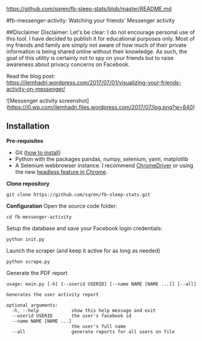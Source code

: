 https://github.com/sqren/fb-sleep-stats/blob/master/README.md

#fb-messenger-activity: Watching your friends' Messenger activity

##Disclaimer
Disclaimer: Let's be clear: I do not encourage personal use of this tool. I have decided to publish it for educational purposes only. Most of my friends and family are simply not aware of how much of their private information is being shared online without their knowledge. As such, the goal of this utility is certainly not to spy on your friends but to raise awareness about privacy concerns on Facebook.

Read the blog post:    https://ilemhadri.wordpress.com/2017/07/01/visualizing-your-friends-activity-on-messenger/

![Messenger activity screenshot]
(https://i0.wp.com/ilemhadri.files.wordpress.com/2017/07/log.png?w=840)

## Installation

**Pre-requisites**
- Git ([how to install](https://git-scm.com/book/en/v2/Getting-Started-Installing-Git))
- Python with the packages pandas, numpy, selenium, yaml, matplotlib
- A Selenium webbrowser instance. I recommend [ChromeDriver](https://sites.google.com/a/chromium.org/chromedriver/downloads) or using the new [headless feature in Chrome](https://intoli.com/blog/running-selenium-with-headless-chrome/).

**Clone repository**
```
git clone https://github.com/sqren/fb-sleep-stats.git
```

**Configuration**
Open the source code folder:
```
cd fb-messenger-activity
```

Setup the database and save your Facebook login credentials:
```
python init.py
```

Launch the scraper (and keep it active for as long as needed)
```
python scrape.py
```

Generate the PDF report
```
usage: main.py [-h] [--userid USERID] [--name NAME [NAME ...]] [--all]

Generates the user activity report

optional arguments:
  -h, --help            show this help message and exit
  --userid USERID       the user's facebook id
  --name NAME [NAME ...]
                        the user's full name
  --all                 generate reports for all users on file
```


